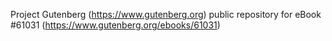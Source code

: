 Project Gutenberg (https://www.gutenberg.org) public repository for eBook #61031 (https://www.gutenberg.org/ebooks/61031)
